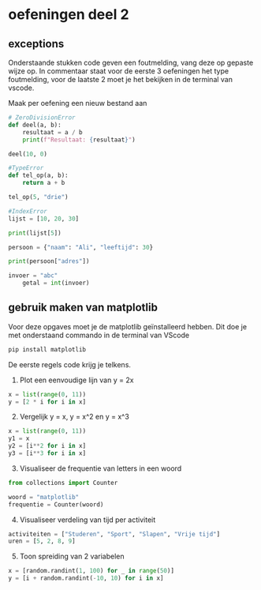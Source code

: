 # oefeningen deel 2

## exceptions

Onderstaande stukken code geven een foutmelding, vang deze op gepaste wijze op.
In commentaar staat voor de eerste 3 oefeningen het type foutmelding, voor de laatste 2 moet je het bekijken in de terminal van vscode.

Maak per oefening een nieuw bestand aan

```python
# ZeroDivisionError
def deel(a, b):
    resultaat = a / b
    print(f"Resultaat: {resultaat}")

deel(10, 0)
```

```python
#TypeError
def tel_op(a, b):
    return a + b

tel_op(5, "drie")
```

```python
#IndexError
lijst = [10, 20, 30]

print(lijst[5])

```

```python
persoon = {"naam": "Ali", "leeftijd": 30}

print(persoon["adres"])

```

```python
invoer = "abc"
    getal = int(invoer)

```

## gebruik maken van matplotlib

Voor deze opgaves moet je de matplotlib geïnstalleerd hebben. Dit doe je met onderstaand commando in de terminal van VScode

```cmd
pip install matplotlib
```

De eerste regels code krijg je telkens.

1. Plot een eenvoudige lijn van y = 2x

```python
x = list(range(0, 11))
y = [2 * i for i in x]
```

2. Vergelijk y = x, y = x^2 en y = x^3

```python
x = list(range(0, 11))
y1 = x
y2 = [i**2 for i in x]
y3 = [i**3 for i in x]
```

3. Visualiseer de frequentie van letters in een woord

```python
from collections import Counter

woord = "matplotlib"
frequentie = Counter(woord)
```

4. Visualiseer verdeling van tijd per activiteit

```python
activiteiten = ["Studeren", "Sport", "Slapen", "Vrije tijd"]
uren = [5, 2, 8, 9]
```

5. Toon spreiding van 2 variabelen

```python
x = [random.randint(1, 100) for _ in range(50)]
y = [i + random.randint(-10, 10) for i in x]
```
